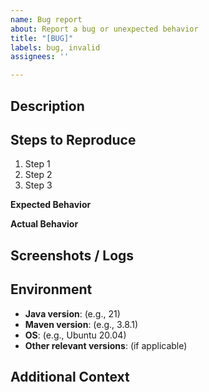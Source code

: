 ```yaml
---
name: Bug report
about: Report a bug or unexpected behavior
title: "[BUG]"
labels: bug, invalid
assignees: ''

---
```


## Description

<!-- Briefly describe the issue. -->

## Steps to Reproduce

1. Step 1
2. Step 2
3. Step 3

**Expected Behavior**
<!-- Describe what you expected to happen. -->

**Actual Behavior**
<!-- Describe what actually happened. -->

## Screenshots / Logs
<!-- Attach any relevant screenshots or logs to help explain the issue. -->

## Environment

- **Java version**: (e.g., 21)
- **Maven version**: (e.g., 3.8.1)
- **OS**: (e.g., Ubuntu 20.04)
- **Other relevant versions**: (if applicable)

## Additional Context
<!-- Any additional information that could help resolve the issue. -->
